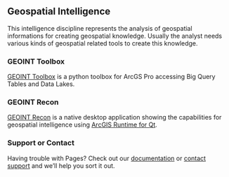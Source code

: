 ## Geospatial Intelligence

This intelligence discipline represents the analysis of geospatial informations for creating geospatial knowledge. Usually the analyst needs various kinds of geospatial related tools to create this knowledge.

### GEOINT Toolbox
[GEOINT Toolbox](https://github.com/esride-jts/geoint-toolbox/) is a python toolbox for ArcGS Pro accessing Big Query Tables and Data Lakes.

### GEOINT Recon

[GEOINT Recon](https://github.com/esride-jts/geoint-recon) is a native desktop application showing the capabilities for geospatial intelligence using [ArcGIS Runtime for Qt](https://developers.arcgis.com/qt/).

### Support or Contact

Having trouble with Pages? Check out our [documentation](https://help.github.com/categories/github-pages-basics/) or [contact support](https://github.com/contact) and we’ll help you sort it out.
